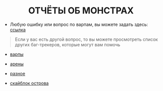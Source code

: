 <center><h1>ОТЧЁТЫ ОБ МОНСТРАХ</h1></center>

* Любую ошибку или вопрос по варпам, вы можете задать здесь:
[ссылка](https://github.com/AWRLD/monsters_bug-tracker/issues)

> Если у вас есть другой вопрос, то вы можете просмотреть список других баг-трекеров, которые могут вам помочь

* [варпы](https://github.com/AWRLD/warps_bug-tracker/issues)

* [арены](https://github.com/AWRLD/arenas_bug-tracker/issues)

* [разное](https://github.com/AWRLD/other_bug-tracker/issues)

* [скайблок острова](https://github.com/AWRLD/skyblock_bug-tracker/issues) 
